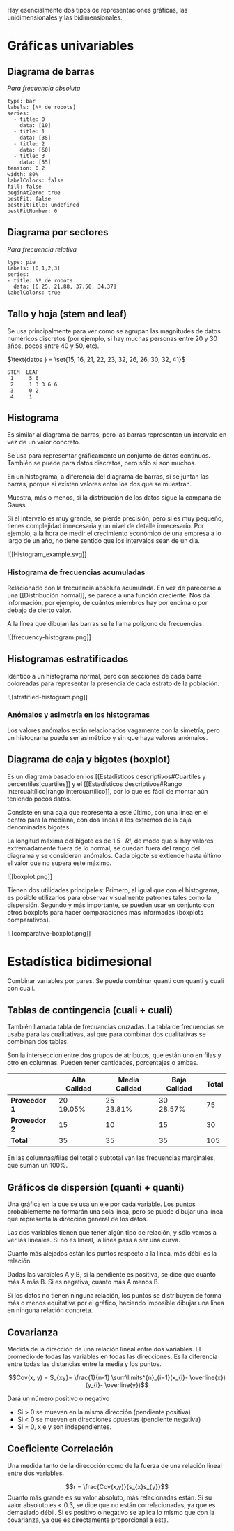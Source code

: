 Hay esencialmente dos tipos de representaciones gráficas, las unidimensionales y las bidimensionales. 

# Gráficas univariables

## Diagrama de barras

*Para frecuencia absoluta*
```chart
type: bar
labels: [Nº de robots]
series:
  - title: 0
    data: [10]
  - title: 1
    data: [35]
  - title: 2
    data: [60]
  - title: 3
    data: [55]
tension: 0.2
width: 80%
labelColors: false
fill: false
beginAtZero: true
bestFit: false
bestFitTitle: undefined
bestFitNumber: 0
```
## Diagrama por sectores

*Para frecuencia relativa*

```chart
type: pie
labels: [0,1,2,3]
series:
- title: Nº de robots
  data: [6.25, 21.88, 37.50, 34.37]
labelColors: true
```
## Tallo y hoja (stem and leaf)

Se usa principalmente para ver como se agrupan las magnitudes de datos numéricos discretos (por ejemplo, si hay muchas personas entre 20 y 30 años, pocos entre 40 y 50, etc).

$\text{datos } = \set{15, 16, 21, 22, 23, 32, 26, 26, 30, 32, 41}$
```
STEM  LEAF
 1     5 6
 2     1 3 3 6 6
 3     0 2
 4     1
```

## Histograma

Es similar al diagrama de barras, pero las barras representan un intervalo en vez de un valor concreto.

Se usa para representar gráficamente un conjunto de datos continuos. También se puede para datos discretos, pero sólo si son muchos.

En un histograma, a diferencia del diagrama de barras, si se juntan las barras, porque sí existen valores entre los dos que se muestran.

Muestra, más o menos, si la distribución de los datos sigue la campana de Gauss.

Si el intervalo es muy grande, se pierde precisión, pero si es muy pequeño, tienes complejidad innecesaria y un nivel de detalle innecesario. Por ejemplo, a la hora de medir el crecimiento económico de una empresa a lo largo de un año, no tiene sentido que los intervalos sean de un día.

![[Histogram_example.svg]]

### Histograma de frecuencias acumuladas

Relacionado con la frecuencia absoluta acumulada. En vez de parecerse a una [[Distribución normal]], se parece a una función creciente. Nos da información, por ejemplo, de cuántos miembros hay por encima o por debajo de cierto valor.

A la línea que dibujan las barras se le llama polígono de frecuencias.

![[frecuency-histogram.png]]

## Histogramas estratificados

Idéntico a un histograma normal, pero con secciones de cada barra coloreadas para representar la presencia de cada estrato de la población.

![[stratified-histogram.png]]

### Anómalos y asimetría en los histogramas

Los valores anómalos están relacionados vagamente con la simetría, pero un histograma puede ser asimétrico y sin que haya valores anómalos.

## Diagrama de caja y bigotes (boxplot)

Es un diagrama basado en los [[Estadísticos descriptivos#Cuartiles y percentiles|cuartiles]] y el [[Estadísticos descriptivos#Rango intercualtílico|rango intercuartílico]], por lo que es fácil de montar aún teniendo pocos datos.

Consiste en una caja que representa a este último, con una línea en el centro para la mediana, con dos líneas a los extremos de la caja denominadas bigotes.

La longitud máxima del bigote es de $1.5·RI$, de modo que si hay valores extremadamente fuera de lo normal, se quedan fuera del rango del diagrama y se consideran anómalos. Cada bigote se extiende hasta último el valor que no supera este máximo.

![[boxplot.png]]

Tienen dos utilidades principales: Primero, al igual que con el histograma, es posible utilizarlos para observar visualmente patrones tales como la dispersión. Segundo y más importante, se pueden usar en conjunto con otros boxplots para hacer comparaciones más informadas (boxplots comparativos).

![[comparative-boxplot.png]]

# Estadística bidimesional

Combinar variables por pares. Se puede combinar quanti con quanti y cuali con cuali.

## Tablas de contingencia (cuali + cuali)

También llamada tabla de frecuancias cruzadas. La tabla de frecuencias se usaba para las cualitativas, así que para combinar dos cualitativas se combinan dos tablas.

Son la interseccion entre dos grupos de atributos, que están uno en filas y otro en columnas. Pueden tener cantidades, porcentajes o ambas.

|  | Alta Calidad | Media Calidad | Baja Calidad | Total |
| ---- | ---- | ---- | ---- | ---- |
| **Proveedor 1** | 20<br>19.05% | 25<br>23.81% | 30<br>28.57% | 75 |
| **Proveedor 2** | 15 | 10 | 15 | 30 |
| **Total** | 35 | 35 | 35 | 105 |

En las columnas/filas del total o subtotal van las frecuencias marginales, que suman un 100%.

## Gráficos de dispersión (quanti + quanti)

Una gráfica en la que se usa un eje por cada variable. Los puntos probablemente no formarán una sola línea, pero se puede dibujar una línea que representa la dirección general de los datos.

Las dos variables tienen que tener algún tipo de relación, y sólo vamos a ver las lineales. Si no es lineal, la línea pasa a ser una curva.

Cuanto más alejados están los puntos respecto a la línea, más débil es la relación.

Dadas las varaibles A y B, si la pendiente es positiva, se dice que cuanto más A más B. Si es negativa, cuanto más A menos B.

Si los datos no tienen ninguna relación, los puntos se distribuyen de forma más o menos equitativa por el gráfico, haciendo imposible dibujar una línea en ninguna relación concreta.

## Covarianza

Medida de la dirección de una relación lineal entre dos variables.
El promedio de todas las variables en todas las direcciones.
Es la diferencia entre todas las distancias entre la media y los puntos.

$$Cov(x, y) = S_{xy}= \frac{1}{n-1} \sum\limits^{n}_{i=1}(x_{i}- \overline{x})(y_{i}- \overline{y})$$

Dará un número positivo o negativo
- Si > 0 se mueven en la misma dirección (pendiente positiva)
- Si < 0 se mueven en direcciones opuestas (pendiente negativa)
- Si = 0, x e y son independientes.

## Coeficiente Correlación

Una medida tanto de la direccción como de la fuerza de una relación lineal entre dos variables.

$$r = \frac{Cov(x,y)}{s_{x}s_{y}}$$
Cuanto más grande es su valor absoluto, más relacionadas están. Si su valor absoluto es < 0.3, se dice que no están correlacionadas, ya que es demasiado débil. Si es positivo o negativo se aplica lo mismo que con la covarianza, ya que es directamente proporcional a esta.
